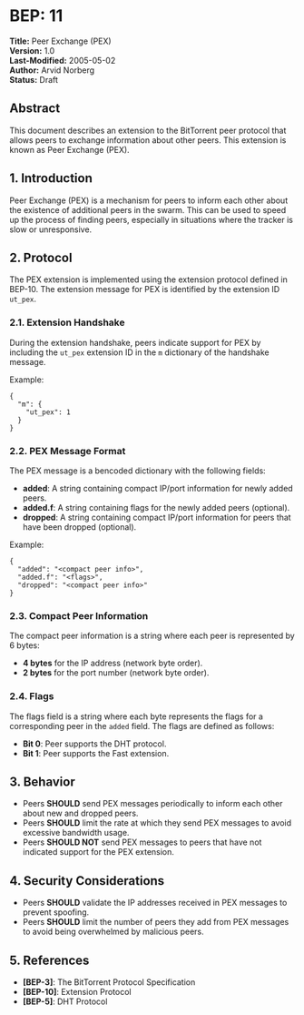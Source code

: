 # BEP: 11  
**Title:** Peer Exchange (PEX)  
**Version:** 1.0  
**Last-Modified:** 2005-05-02  
**Author:** Arvid Norberg  
**Status:** Draft  

## Abstract

This document describes an extension to the BitTorrent peer protocol that allows peers to exchange information about other peers. This extension is known as Peer Exchange (PEX).

## 1. Introduction

Peer Exchange (PEX) is a mechanism for peers to inform each other about the existence of additional peers in the swarm. This can be used to speed up the process of finding peers, especially in situations where the tracker is slow or unresponsive.

## 2. Protocol

The PEX extension is implemented using the extension protocol defined in BEP-10. The extension message for PEX is identified by the extension ID `ut_pex`.

### 2.1. Extension Handshake

During the extension handshake, peers indicate support for PEX by including the `ut_pex` extension ID in the `m` dictionary of the handshake message.

Example:

```plaintext
{
  "m": {
    "ut_pex": 1
  }
}
```

### 2.2. PEX Message Format

The PEX message is a bencoded dictionary with the following fields:

- **added**: A string containing compact IP/port information for newly added peers.
- **added.f**: A string containing flags for the newly added peers (optional).
- **dropped**: A string containing compact IP/port information for peers that have been dropped (optional).

Example:

```plaintext
{
  "added": "<compact peer info>",
  "added.f": "<flags>",
  "dropped": "<compact peer info>"
}
```

### 2.3. Compact Peer Information

The compact peer information is a string where each peer is represented by 6 bytes:

- **4 bytes** for the IP address (network byte order).
- **2 bytes** for the port number (network byte order).

### 2.4. Flags

The flags field is a string where each byte represents the flags for a corresponding peer in the `added` field. The flags are defined as follows:

- **Bit 0**: Peer supports the DHT protocol.
- **Bit 1**: Peer supports the Fast extension.

## 3. Behavior

- Peers **SHOULD** send PEX messages periodically to inform each other about new and dropped peers.
- Peers **SHOULD** limit the rate at which they send PEX messages to avoid excessive bandwidth usage.
- Peers **SHOULD NOT** send PEX messages to peers that have not indicated support for the PEX extension.

## 4. Security Considerations

- Peers **SHOULD** validate the IP addresses received in PEX messages to prevent spoofing.
- Peers **SHOULD** limit the number of peers they add from PEX messages to avoid being overwhelmed by malicious peers.

## 5. References

- **[BEP-3]**: The BitTorrent Protocol Specification  
- **[BEP-10]**: Extension Protocol  
- **[BEP-5]**: DHT Protocol  